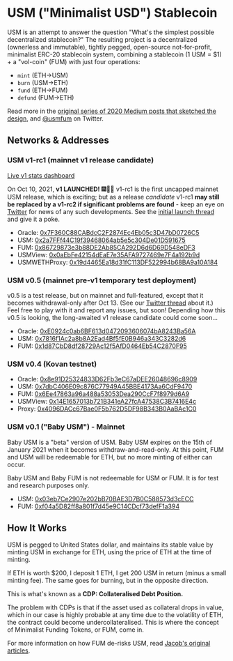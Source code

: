 # USM ("Minimalist USD") Stablecoin

USM is an attempt to answer the question "What's the simplest possible decentralized stablecoin?"  The resulting project is a decentralized (ownerless and immutable), tightly pegged, open-source not-for-profit, minimalist ERC-20 stablecoin system, combining a stablecoin (1 USM = $1) + a "vol-coin" (FUM) with just four operations:

* `mint` (ETH->USM)
* `burn` (USM->ETH)
* `fund` (ETH->FUM)
* `defund` (FUM->ETH)

Read more in the [original series of 2020 Medium posts that sketched the design](https://jacob-eliosoff.medium.com/whats-the-simplest-possible-decentralized-stablecoin-4a25262cf5e8), and [@usmfum](https://twitter.com/usmfum) on Twitter.

## Networks & Addresses

### USM v1-rc1 (mainnet v1 release candidate)

[Live v1 stats dashboard](https://usmfum.github.io/USM-Stats/)

On Oct 10, 2021, **v1 LAUNCHED!**  🎆🎉😬  v1-rc1 is the first uncapped mainnet USM release, which is exciting; but as a release _candidate_ v1-rc1 **may still be replaced by a v1-rc2 if significant problems are found** - keep an eye on [Twitter](https://twitter.com/usmfum) for news of any such developments.  See the [initial launch thread](https://twitter.com/usmfum/status/1447437647727763456) and give it a poke.

* Oracle: [0x7F360C88CABdcC2F2874Ec4Eb05c3D47bD0726C5](https://etherscan.io/address/0x7F360C88CABdcC2F2874Ec4Eb05c3D47bD0726C5)
* USM: [0x2a7FFf44C19f39468064ab5e5c304De01D591675](https://etherscan.io/address/0x2a7FFf44C19f39468064ab5e5c304De01D591675)
* FUM: [0x86729873e3b88DE2Ab85CA292D6d6D69D548eDF3](https://etherscan.io/address/0x86729873e3b88DE2Ab85CA292D6d6D69D548eDF3)
* USMView: [0x0aEbFe42154dEaE7e35AFA9727469e7F4a192b9d](https://etherscan.io/address/0x0aEbFe42154dEaE7e35AFA9727469e7F4a192b9d)
* USMWETHProxy: [0x19d4465Ea18d31fC113DF522994b68BA9a10A184](https://etherscan.io/address/0x19d4465Ea18d31fC113DF522994b68BA9a10A184)

### USM v0.5 (mainnet pre-v1 temporary test deployment)

v0.5 is a test release, but on mainnet and full-featured, except that it becomes withdrawal-only after Oct 13.  (See our [Twitter thread](https://twitter.com/usmfum/status/1445245294187274240) about it.)  Feel free to play with it and report any issues, but soon!  Depending how this v0.5 is looking, the long-awaited v1 release candidate could come soon...

* Oracle: [0xE0924c0ab6BF613d0472093606074bA8243Ba56A](https://etherscan.io/address/0xE0924c0ab6BF613d0472093606074bA8243Ba56A)
* USM: [0x7816f1Ac2a8b8A2Ead4Bf5fE0B946a343C3282d6](https://etherscan.io/address/0x7816f1Ac2a8b8A2Ead4Bf5fE0B946a343C3282d6)
* FUM: [0x1d87CbD8df28729Ac12f5AfD0464Eb54C2870F95](https://etherscan.io/address/0x1d87CbD8df28729Ac12f5AfD0464Eb54C2870F95)

### USM v0.4 (Kovan testnet)

* Oracle: [0x8e91D25324833D62Fb3eC67aDEE26048696c8909](https://kovan.etherscan.io/address/0x8e91D25324833D62Fb3eC67aDEE26048696c8909)
* USM: [0x7dbC406E09c876C77949A45BBE4173Aa6CdF9470](https://kovan.etherscan.io/address/0x7dbC406E09c876C77949A45BBE4173Aa6CdF9470)
* FUM: [0x6Ee47863a96a488a53053Dea290CcF7f8979d6A9](https://kovan.etherscan.io/address/0x6Ee47863a96a488a53053Dea290CcF7f8979d6A9)
* USMView: [0x14E1657013b721B341eA27fcA47538C3B7416E4c](https://kovan.etherscan.io/address/0x14E1657013b721B341eA27fcA47538C3B7416E4c)
* Proxy: [0x4096DACc67Bae0F5b762D5DF98B343B0AaBAc1C0](https://kovan.etherscan.io/address/0x4096DACc67Bae0F5b762D5DF98B343B0AaBAc1C0)

### USM v0.1 ("Baby USM") - Mainnet

Baby USM is a "beta" version of USM. Baby USM expires on the 15th of January 2021 when it becomes withdraw-and-read-only. At this point, FUM and USM will be redeemable for ETH, but no more minting of either can occur.

Baby USM and Baby FUM is not redeemable for USM or FUM. It is for test and research purposes only.

* USM: [0x03eb7Ce2907e202bB70BAE3D7B0C588573d3cECC](https://etherscan.io/address/0x03eb7Ce2907e202bB70BAE3D7B0C588573d3cECC)
* FUM: [0xf04a5D82ff8a801f7d45e9C14CDcf73defF1a394](https://etherscan.io/address/0xf04a5D82ff8a801f7d45e9C14CDcf73defF1a394)

## How It Works

USM is pegged to United States dollar, and maintains its stable value by minting USM in exchange for ETH, using the price of ETH at the time of minting.

If ETH is worth $200, I deposit 1 ETH, I get 200 USM in return (minus a small minting fee). The same goes for burning, but in the opposite direction.

This is what's known as a **CDP: Collateralised Debt Position.**

The problem with CDPs is that if the asset used as collateral drops in value, which in our case is highly probable at any time due to the volatility of ETH, the contract could become undercollateralised. This is where the concept of Minimalist Funding Tokens, or FUM, come in.

For more information on how FUM de-risks USM, read [Jacob's original articles](https://jacob-eliosoff.medium.com/whats-the-simplest-possible-decentralized-stablecoin-4a25262cf5e8).
